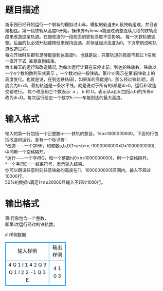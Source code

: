 # 

 
 # 题目描述 
<p>
游乐园已经开始运行一个崭新的模拟过山车。模拟的轨道由n 段铁轨组成，并且首尾相连。第一段铁轨从高度0开始。操作员Byteman能通过调整连续几段的铁轨高度来改造这条轨道。在被改造的一段前面的铁轨高度不受影响。 每一次铁轨被调整。后面的轨必须升起或降低来保持连通，并保证起点高度为0。下页举例说明轨道改造过程。<br>每次开始时车都有足够能量到达高度h。也就是说，只要轨道的高度不超过 h车就一直开下去, 甚至直到结束。<br>给出每天的运行和改造情况, 为每次运行计算在车停止前，到达的铁轨数。铁轨以一个n个数的数列形式表示 ，一个数对应一段铁轨。第i个di表示在第i段铁轨上的高度变化。也就是说，在到达铁轨i前，如果车的高度是h，那么经过铁轨i后，高度变为h+di。最初轨道是一条水平线。就是说对于所有的i都是di=0。运行和改造交错进行。 每个改造用三个数表示: a ， b 和 D。表示从a到b(包括a,b)的所有di改为di=D。每次运行给定一个数字h ——车能到达的最大高度。<br></p> 

 
 # 输入格式 
<p>
输入的第一行包括一个正整数n——铁轨的数目，1≤n≤1000000000。下面的行包括改造和运行，各有一个标识符：<br>*改造——一个字母I，和整数a,b,D(1≤a≤b≤n,-1000000000≤D≤1000000000),中间用一个空格隔开。<br>*运行——一个字母Q，和一个整数h(0≤h≤1000000000)，用一个空格隔开。<br>*一个字母E——结束符号，表示输入结束。<br>你可以假设任意时刻任意铁轨的高度在[1，1000000000]区间内。输入不超过10000行。<br>50%的数据n满足1≤n≤20000且输入不超过1000行。<br></p> 

 
 # 输出格式 
<p>
第i行需包含一个整数，<br>即第i次运行经过的铁轨数。<br></p> 
# 样例数据
<style>
        table,table tr th, table tr td { border:1px solid #0094ff; }
        table { width: 200px; min-height: 25px; line-height: 25px; text-align: center; border-collapse: collapse;}   
    </style>
<table>
	<tr>
		<td>输入样例</td>
		<td>输出样例</td>
	</tr>
<tr><td>4
Q 1
I 1 4 2
Q 3
Q 1
I 2 2 -1
Q 3
E
</td><td>4
1
0
3</td></tr></table>
